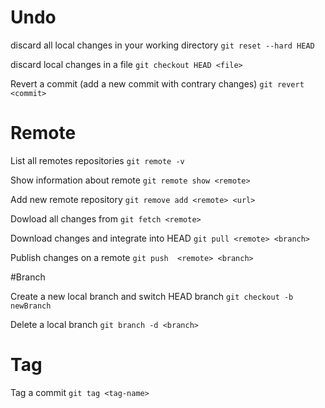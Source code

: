 # Undo
 
discard all local changes in your working directory
`git reset --hard HEAD`

discard local changes in a file
`git checkout HEAD <file>`

Revert a commit (add a new commit with contrary changes)
`git revert <commit>`

# Remote

List all remotes repositories
`git remote -v`

Show information about remote
`git remote show <remote>`

Add new remote repository
`git remove add <remote> <url>`

Dowload all changes from <remote>
`git fetch <remote>`

Download changes and integrate into HEAD
`git pull <remote> <branch>`

Publish changes on a remote
`git push  <remote> <branch>`

#Branch

Create a new local branch and switch HEAD branch
`git checkout -b newBranch`

Delete a local branch
`git branch -d <branch>`

# Tag

Tag a commit
`git tag <tag-name>`